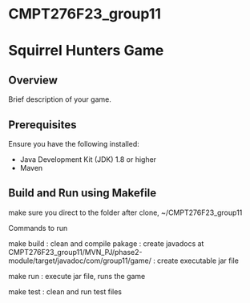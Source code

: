 # CMPT276F23_group11
# Squirrel Hunters Game

## Overview

Brief description of your game.

## Prerequisites

Ensure you have the following installed:

- Java Development Kit (JDK) 1.8 or higher
- Maven

## Build and Run using Makefile

make sure you direct to the folder after clone, ~/CMPT276F23_group11 

Commands to run

make build 
: clean and compile pakage 
: create javadocs at CMPT276F23_group11/MVN_PJ/phase2-module/target/javadoc/com/group11/game/
: create executable jar file

make run
: execute jar file, runs the game

make test
: clean and run test files
